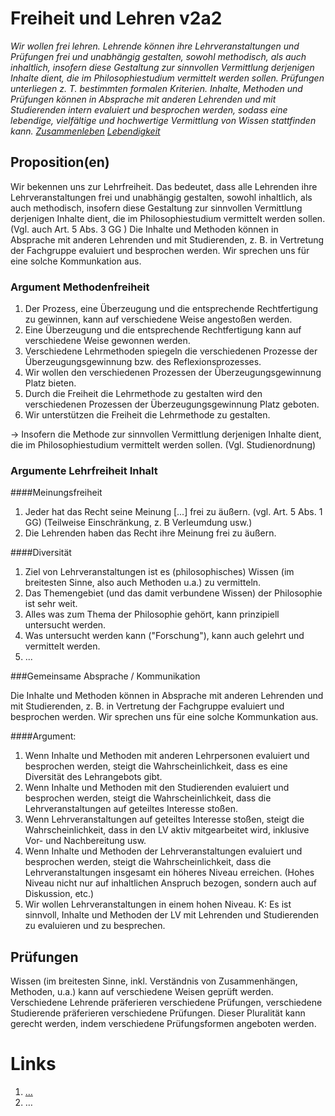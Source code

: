 <!---
   NAME - The NAME of this project is:
ethos

  FILE - The FILENAME of the current file is:
/v2a2.md

  CREATION - This project was CREATED on:
2017-01-28-16:15:00 UTC

  MODIFICATION - This project was last MODIFIED on:
2017-01-28-16:15:00 UTC

  VERSION - The current VERSION of this project is:
<git-commit-hash>-2017-01-28-16:15:00 UTC

  CREATOR(S) - This project was CREATED by:
Michael Czechowski, Martin Maga

  CONTACT - You can CONTACT the creator(s) or developer(s) of this project at:
E-Mail: mail@martinmaga.de

  COPYRIGHT - The COPYRIGHT holder of this project is:
COPYRIGHT (c) 2016 Martin Maga

  LICENSE - This project is LICENSED under the following license:
Martin Maga 2016 CC BY-SA 4.0 https://creativecommons.org

  SUBFILE – This is a SUBFILE! For more INFORMATION on this project go to:
/README.md
--->

# Freiheit und Lehren v2a2
*Wir wollen frei lehren. Lehrende können ihre Lehrveranstaltungen und Prüfungen frei und unabhängig gestalten, sowohl methodisch, als auch inhaltlich, insofern diese Gestaltung zur sinnvollen Vermittlung derjenigen Inhalte dient, die im Philosophiestudium vermittelt werden sollen. Prüfungen unterliegen z. T. bestimmten formalen Kriterien.
Inhalte, Methoden und Prüfungen können in Absprache mit anderen Lehrenden und mit Studierenden intern evaluiert und besprochen werden, sodass eine lebendige, vielfältige und hochwertige Vermittlung von Wissen stattfinden kann. [Zusammenleben](../contents/actions/a5_live.md) [Lebendigkeit](../contents/values/v3_liveliness.md)*



## Proposition(en)

Wir bekennen uns zur Lehrfreiheit. Das bedeutet, dass alle Lehrenden ihre Lehrveranstaltungen frei und unabhängig gestalten, sowohl inhaltlich, als auch methodisch, insofern diese Gestaltung zur sinnvollen Vermittlung derjenigen Inhalte dient, die im Philosophiestudium vermittelt werden sollen. (Vgl. auch Art. 5 Abs. 3 GG )
Die Inhalte und Methoden können in Absprache mit anderen Lehrenden und mit Studierenden, z. B. in Vertretung der Fachgruppe evaluiert und besprochen werden. Wir sprechen uns für eine solche Kommunkation aus.


### Argument Methodenfreiheit
1. Der Prozess, eine Überzeugung und die entsprechende Rechtfertigung zu gewinnen, kann auf verschiedene Weise angestoßen werden.
2. Eine Überzeugung und die entsprechende Rechtfertigung kann auf verschiedene Weise gewonnen werden.
3. Verschiedene Lehrmethoden spiegeln die verschiedenen Prozesse der Überzeugungsgewinnung bzw. des Reflexionsprozesses.
4. Wir wollen den verschiedenen Prozessen der Überzeugungsgewinnung Platz bieten.
5. Durch die Freiheit die Lehrmethode zu gestalten wird den verschiedenen Prozessen der Überzeugungsgewinnung Platz geboten.
6. Wir unterstützen die Freiheit die Lehrmethode zu gestalten.

-> Insofern die Methode zur sinnvollen Vermittlung derjenigen Inhalte dient, die im Philosophiestudium vermittelt werden sollen. (Vgl. Studienordnung)


### Argumente Lehrfreiheit Inhalt

####Meinungsfreiheit
1. Jeder hat das Recht seine Meinung [...] frei zu äußern. (vgl. Art. 5 Abs. 1 GG) (Teilweise Einschränkung, z. B Verleumdung usw.)
2. Die Lehrenden haben das Recht ihre Meinung frei zu äußern.


####Diversität
1. Ziel von Lehrveranstaltungen ist es (philosophisches) Wissen (im breitesten Sinne, also auch Methoden u.a.) zu vermitteln.
2. Das Themengebiet (und das damit verbundene Wissen) der Philosophie ist sehr weit.
3. Alles was zum Thema der Philosophie gehört, kann prinzipiell untersucht werden.
4. Was untersucht werden kann ("Forschung"), kann auch gelehrt und vermittelt werden.
5. ...


###Gemeinsame Absprache / Kommunikation

Die Inhalte und Methoden können in Absprache mit anderen Lehrenden und mit Studierenden, z. B. in Vertretung der Fachgruppe evaluiert und besprochen werden. Wir sprechen uns für eine solche Kommunkation aus.

####Argument:

1. Wenn Inhalte und Methoden mit anderen Lehrpersonen evaluiert und besprochen werden, steigt die Wahrscheinlichkeit, dass es eine Diversität des Lehrangebots gibt.
2. Wenn Inhalte und Methoden mit den Studierenden evaluiert und besprochen werden, steigt die Wahrscheinlichkeit, dass die Lehrveranstaltungen auf geteiltes Interesse stoßen.
3. Wenn Lehrveranstaltungen auf geteiltes Interesse stoßen, steigt die Wahrscheinlichkeit, dass in den LV aktiv mitgearbeitet wird, inklusive Vor- und Nachbereitung usw.
4. Wenn Inhalte und Methoden der Lehrveranstaltungen evaluiert und besprochen werden, steigt die Wahrscheinlichkeit, dass die Lehrveranstaltungen insgesamt ein höheres Niveau erreichen. (Hohes Niveau nicht nur auf inhaltlichen Anspruch bezogen, sondern auch auf Diskussion, etc.)
5. Wir wollen Lehrveranstaltungen in einem hohen Niveau.
K: Es ist sinnvoll, Inhalte und Methoden der LV mit Lehrenden und Studierenden zu evaluieren und zu besprechen.



## Prüfungen

Wissen (im breitesten Sinne, inkl. Verständnis von Zusammenhängen, Methoden, u.a.) kann auf verschiedene Weisen geprüft werden. Verschiedene Lehrende präferieren verschiedene Prüfungen, verschiedene Studierende präferieren verschiedene Prüfungen. Dieser Pluralität kann gerecht werden, indem verschiedene Prüfungsformen angeboten werden.






# Links
  1. […](…)
  2. …
